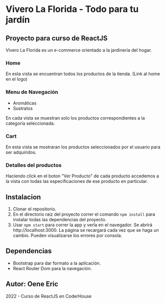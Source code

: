 # Vivero La Florida - Todo para tu jardín

## Proyecto para curso de ReactJS

Vivero La Florida es un e-commerce orientado a la jardinería del hogar.

### Home

En esta vista se encuentran todos los productos de la tienda. (Link al home en el logo)

### Menu de Navegación

- Aromáticas
- Sustratos

En cada vista se muestran solo los productos correspondientes a la categoría seleccionada.

### Cart

En esta vista se mostraran los productos seleccionados por el usuario para ser adquiridos.

### Detalles del productos

Haciendo click en el boton "Ver Producto" de cada producto accedemos a la vista con todas las especificaciones de ese producto en particular.

## Instalacion

1. Clonar el repositorio.
2. En el directorio raiz del proyecto correr el comando `npm install` para instalar todas las dependencias del proyecto.
3. Usar `npm start` para correr la app y verla en el navegador. Se abrirá http://localhost:3000. La página se recargará cada vez que se haga un cambio. Pueden visualizarse los errores por consola.

## Dependencias

- Bootstrap para dar formato a la aplicación.
- React Router Dom para la navegación.

## Autor: Oene Eric

2022 - Curso de ReactJS en CoderHouse
